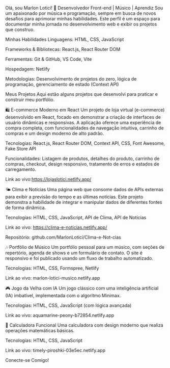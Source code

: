 
Olá, sou Marlon Lotici! 👋
Desenvolvedor Front-end | Músico | Aprendiz
Sou um apaixonado por música e programação, sempre em busca de novos desafios para aprimorar minhas habilidades. Este perfil é um espaço para documentar minha jornada no desenvolvimento web e exibir os projetos que construo.

Minhas Habilidades
Linguagens: HTML, CSS, JavaScript

Frameworks & Bibliotecas: React.js, React Router DOM

Ferramentas: Git & GitHub, VS Code, Vite

Hospedagem: Netlify

Metodologias: Desenvolvimento de projetos do zero, lógica de programação, gerenciamento de estado (Context API)

Meus Projetos
Aqui estão alguns projetos que desenvolvi para praticar e construir meu portfólio.

🛍️ E-commerce Moderno em React
Um projeto de loja virtual (e-commerce) desenvolvido em React, focado em demonstrar a criação de interfaces de usuário dinâmicas e responsivas. A aplicação oferece uma experiência de compra completa, com funcionalidades de navegação intuitiva, carrinho de compras e um design moderno de alto padrão.

Tecnologias: React.js, React Router DOM, Context API, CSS, Font Awesome, Fake Store API

Funcionalidades: Listagem de produtos, detalhes do produto, carrinho de compras, checkout, design responsivo, tratamento de erros e estados de carregamento.

Link ao vivo:https://lojaslotici.netlify.app/

🌤️ Clima e Notícias
Uma página web que consome dados de APIs externas para exibir a previsão do tempo e as últimas notícias. Este projeto demonstra a habilidade de integrar e manipular dados de diferentes fontes de forma dinâmica.

Tecnologias: HTML, CSS, JavaScript, API de Clima, API de Notícias

Link ao vivo: https://clima-e-noticias.netlify.app/

Repositório: github.com/MarlonLotici/Clima-e-Not-cias

🎶 Portfólio de Músico
Um portfólio pessoal para um músico, com seções de repertório, agenda de shows e um formulário de contato. O site é responsivo e foi publicado usando um fluxo de trabalho automatizado.

Tecnologias: HTML, CSS, Formspree, Netlify

Link ao vivo: marlon-lotici-musico.netlify.app

🎮 Jogo da Velha com IA
Um jogo clássico com uma inteligência artificial (IA) imbatível, implementada com o algoritmo Minimax.

Tecnologias: HTML, CSS, JavaScript (com lógica avançada)

Link ao vivo: aquamarine-peony-b72854.netlify.app

🧮 Calculadora Funcional
Uma calculadora com design moderno que realiza operações matemáticas básicas.

Tecnologias: HTML, CSS, JavaScript

Link ao vivo: timely-piroshki-03e5ec.netlify.app

Conecte-se Comigo!
